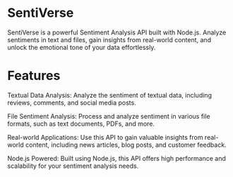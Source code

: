 # SentiVerse
SentiVerse is a powerful Sentiment Analysis API built with Node.js. Analyze sentiments in text and files, gain insights from real-world content, and unlock the emotional tone of your data effortlessly.

# Features
Textual Data Analysis: Analyze the sentiment of textual data, including reviews, comments, and social media posts.

File Sentiment Analysis: Process and analyze sentiment in various file formats, such as text documents, PDFs, and more.

Real-world Applications: Use this API to gain valuable insights from real-world content, including news articles, blog posts, and customer feedback.

Node.js Powered: Built using Node.js, this API offers high performance and scalability for your sentiment analysis needs.
